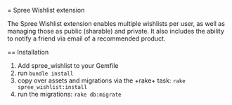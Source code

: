 = Spree Wishlist extension

The Spree Wishlist extension enables multiple wishlists per user, as well as managing those
as public (sharable) and private.  It also includes the ability to notify a friend via email
of a recommended product.

== Installation

1. Add spree_wishlist to your Gemfile
2. run `bundle install`
3. copy over assets and migrations via the +rake+ task: `rake spree_wishlist:install`
4. run the migrations: `rake db:migrate`

